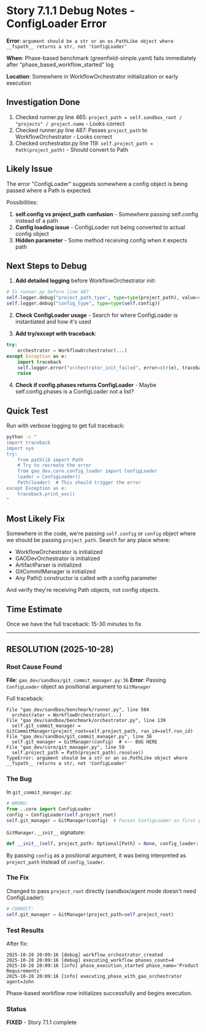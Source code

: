 # Story 7.1.1 Debug Notes - ConfigLoader Error

**Error**: `argument should be a str or an os.PathLike object where __fspath__ returns a str, not 'ConfigLoader'`

**When**: Phase-based benchmark (greenfield-simple.yaml) fails immediately after "phase_based_workflow_started" log

**Location**: Somewhere in WorkflowOrchestrator initialization or early execution

## Investigation Done

1. Checked runner.py line 465: `project_path = self.sandbox_root / "projects" / project.name` - Looks correct
2. Checked runner.py line 487: Passes `project_path` to WorkflowOrchestrator - Looks correct
3. Checked orchestrator.py line 119: `self.project_path = Path(project_path)` - Should convert to Path

## Likely Issue

The error "ConfigLoader" suggests somewhere a config object is being passed where a Path is expected.

Possibilities:
1. **self.config vs project_path confusion** - Somewhere passing self.config instead of a path
2. **Config loading issue** - ConfigLoader not being converted to actual config object
3. **Hidden parameter** - Some method receiving config when it expects path

## Next Steps to Debug

1. **Add detailed logging** before WorkflowOrchestrator init:
```python
# In runner.py before line 487
self.logger.debug("project_path_type", type=type(project_path), value=str(project_path))
self.logger.debug("config_type", type=type(self.config))
```

2. **Check ConfigLoader usage** - Search for where ConfigLoader is instantiated and how it's used

3. **Add try/except with traceback**:
```python
try:
    orchestrator = WorkflowOrchestrator(...)
except Exception as e:
    import traceback
    self.logger.error("orchestrator_init_failed", error=str(e), traceback=traceback.format_exc())
    raise
```

4. **Check if config.phases returns ConfigLoader** - Maybe self.config.phases is a ConfigLoader not a list?

## Quick Test

Run with verbose logging to get full traceback:
```bash
python -c "
import traceback
import sys
try:
    from pathlib import Path
    # Try to recreate the error
    from gao_dev.core.config_loader import ConfigLoader
    loader = ConfigLoader()
    Path(loader)  # This should trigger the error
except Exception as e:
    traceback.print_exc()
"
```

## Most Likely Fix

Somewhere in the code, we're passing `self.config` or `config` object where we should be passing `project_path`. Search for any place where:
- WorkflowOrchestrator is initialized
- GAODevOrchestrator is initialized
- ArtifactParser is initialized
- GitCommitManager is initialized
- Any Path() constructor is called with a config parameter

And verify they're receiving Path objects, not config objects.

## Time Estimate

Once we have the full traceback: 15-30 minutes to fix

---

## RESOLUTION (2025-10-28)

### Root Cause Found

**File**: `gao_dev/sandbox/git_commit_manager.py:36`
**Error**: Passing `ConfigLoader` object as positional argument to `GitManager`

Full traceback:
```
File "gao_dev/sandbox/benchmark/runner.py", line 504
  orchestrator = WorkflowOrchestrator(...)
File "gao_dev/sandbox/benchmark/orchestrator.py", line 139
  self.git_commit_manager = GitCommitManager(project_root=self.project_path, run_id=self.run_id)
File "gao_dev/sandbox/git_commit_manager.py", line 36
  self.git_manager = GitManager(config)  # <-- BUG HERE
File "gao_dev/core/git_manager.py", line 59
  self.project_path = Path(project_path).resolve()
TypeError: argument should be a str or an os.PathLike object where __fspath__ returns a str, not 'ConfigLoader'
```

### The Bug

In `git_commit_manager.py`:
```python
# WRONG:
from ..core import ConfigLoader
config = ConfigLoader(self.project_root)
self.git_manager = GitManager(config)  # Passes ConfigLoader as first positional arg (project_path)
```

`GitManager.__init__` signature:
```python
def __init__(self, project_path: Optional[Path] = None, config_loader: Optional[Any] = None):
```

By passing `config` as a positional argument, it was being interpreted as `project_path` instead of `config_loader`.

### The Fix

Changed to pass `project_root` directly (sandbox/agent mode doesn't need ConfigLoader):

```python
# CORRECT:
self.git_manager = GitManager(project_path=self.project_root)
```

### Test Results

After fix:
```
2025-10-28 20:09:16 [debug] workflow_orchestrator_created
2025-10-28 20:09:16 [debug] executing_workflow phases_count=4
2025-10-28 20:09:16 [info] phase_execution_started phase_name='Product Requirements'
2025-10-28 20:09:16 [info] executing_phase_with_gao_orchestrator agent=John
```

Phase-based workflow now initializes successfully and begins execution.

### Status

**FIXED** - Story 7.1.1 complete
